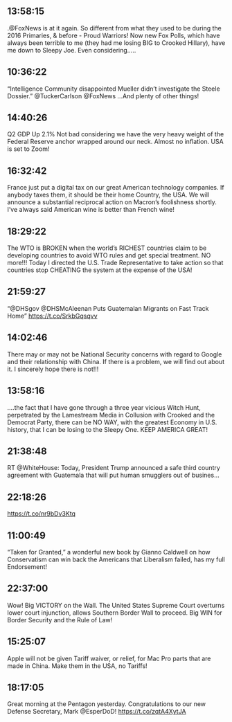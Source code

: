 ## 13:58:15
.@FoxNews is at it again. So different from what they used to be during the 2016 Primaries, &amp; before - Proud Warriors! Now new Fox Polls, which have always been terrible to me (they had me losing BIG to Crooked Hillary), have me down to Sleepy Joe. Even considering.....
## 10:36:22
“Intelligence Community disappointed Mueller didn’t investigate the Steele Dossier.” @TuckerCarlson @FoxNews ...And plenty of other things!
## 14:40:26
Q2 GDP Up 2.1% Not bad considering we have the very heavy weight of the Federal Reserve anchor wrapped around our neck. Almost no inflation. USA is set to Zoom!
## 16:32:42
France just put a digital tax on our great American technology companies. If anybody taxes them, it should be their home Country, the USA. We will announce a substantial reciprocal action on Macron’s foolishness shortly. I’ve always said American wine is better than French wine!
## 18:29:22
The WTO is BROKEN when the world’s RICHEST countries claim to be developing countries to avoid WTO rules and get special treatment. NO more!!! Today I directed the U.S. Trade Representative to take action so that countries stop CHEATING the system at the expense of the USA!
## 21:59:27
“@DHSgov @DHSMcAleenan Puts Guatemalan Migrants on Fast Track Home” https://t.co/SrkbGqsqvv
## 14:02:46
There may or may not be National Security concerns with regard to Google and their relationship with China. If there is a problem, we will find out about it. I sincerely hope there is not!!!
## 13:58:16
....the fact that I have gone through a three year vicious Witch Hunt, perpetrated by the Lamestream Media in Collusion with Crooked and the Democrat Party, there can be NO WAY, with the greatest Economy in U.S. history, that I can be losing to the Sleepy One. KEEP AMERICA GREAT!
## 21:38:48
RT @WhiteHouse: Today, President Trump announced a safe third country agreement with Guatemala that will put human smugglers out of busines…
## 22:18:26
https://t.co/nr9bDv3Ktq
## 11:00:49
“Taken for Granted,” a wonderful new book by Gianno Caldwell on how Conservatism can win back the Americans that Liberalism failed, has my full Endorsement!
## 22:37:00
Wow! Big VICTORY on the Wall. The United States Supreme Court overturns lower court injunction, allows Southern Border Wall to proceed. Big WIN for Border Security and the Rule of Law!
## 15:25:07
Apple will not be given Tariff waiver, or relief, for Mac Pro parts that are made in China. Make them in the USA, no Tariffs!
## 18:17:05
Great morning at the Pentagon yesterday. Congratulations to our new Defense Secretary, Mark @EsperDoD! https://t.co/zqtA4XytJA
